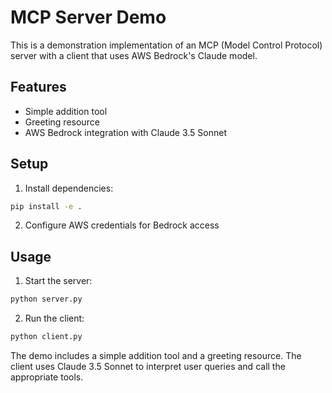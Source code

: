 # MCP Server Demo

This is a demonstration implementation of an MCP (Model Control Protocol) server with a client that uses AWS Bedrock's Claude model.

## Features

- Simple addition tool
- Greeting resource
- AWS Bedrock integration with Claude 3.5 Sonnet

## Setup

1. Install dependencies:
```bash
pip install -e .
```

2. Configure AWS credentials for Bedrock access

## Usage

1. Start the server:
```bash
python server.py
```

2. Run the client:
```bash
python client.py
```

The demo includes a simple addition tool and a greeting resource. The client uses Claude 3.5 Sonnet to interpret user queries and call the appropriate tools.